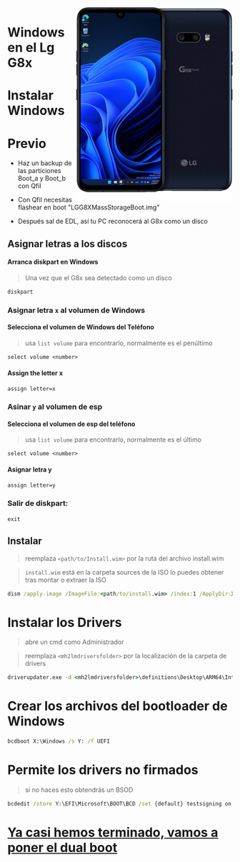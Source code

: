  <img align="right" src="https://github.com/Icesito68/Port-Windows-11-Lg-G8x/blob/Lg-G8x/mh2lm.png" width="350" alt="Windows 11 Running On A Lg G8x">


# Windows en el Lg G8x

# Instalar Windows

# Previo

- Haz un backup de las particiones Boot_a y Boot_b con Qfil

- Con Qfil necesitas flashear en boot "LGG8XMassStorageBoot.img"
  
- Después sal de EDL, así tu PC reconocerá al G8x como un disco

## Asignar letras a los discos
  

#### Arranca diskpart en Windows

> Una vez que el G8x sea detectado como un disco

```cmd
diskpart
```


### Asignar letra `x` al volumen de Windows

#### Selecciona el volumen de Windows del Teléfono
> usa `list volume` para encontrarlo, normalmente es el penúltimo

```diskpart
select volume <number>
```

#### Assign the letter x
```diskpart
assign letter=x
```

### Asinar `y` al volumen de esp 

#### Selecciona el volumen de esp del teléfono
> usa `list volume` para encontrarlo, normalmente es el último

```diskpart
select volume <number>
```

#### Asignar letra y

```diskpart
assign letter=y
```

### Salir de diskpart:
```diskpart
exit
```

  
  

## Instalar

> reemplaza `<path/to/Install.wim>` por la ruta del archivo install.wim

> `install.wim` está en la carpeta sources de la ISO
> lo puedes obtener tras montar o extraer la ISO

```cmd
dism /apply-image /ImageFile:<path/to/install.wim> /index:1 /ApplyDir:X:\
```


# Instalar los Drivers

> abre un cmd como Administrador

> reemplaza `<mh2lmdriversfolder>` por la localización de la carpeta de drivers

```cmd
driverupdater.exe -d <mh2lmdriversfolder>\definitions\Desktop\ARM64\Internal\mh2lm.txt -r <mh2lmdriversfolder> -p X:
```

  

# Crear los archivos del bootloader de Windows 

```cmd
bcdboot X:\Windows /s Y: /f UEFI
```

  
  

# Permite los drivers no firmados

> si no haces esto obtendrás un BSOD

```cmd
bcdedit /store Y:\EFI\Microsoft\BOOT\BCD /set {default} testsigning on
```



# [Ya casi hemos terminado, vamos a poner el dual boot](https://github.com/Icesito68/Port-Windows-11-Lg-G8x/blob/main/guide/Espa%C3%B1ol/3-Dual-Boot.md)
